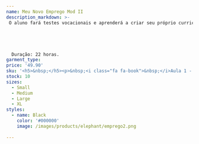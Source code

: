 ```yaml
---
name: Meu Novo Emprego Mod II
description_markdown: >-
 O aluno fará testes vocacionais e aprenderá a criar seu próprio curriculum, e aprenderá a buscar por sua empresa ideal no mercado, verá também como se comportar no dia de sua entrevista de emprego, se preparando tanto mentalmente como fisicamente por sua conquistar sua vaga no mercado de trabalho.





  Duração: 22 horas.
garment_type:
price: '49.90'
sku: '<h5>&nbsp;</h5><p>&nbsp;<i class="fa fa-book">&nbsp;</i>Aula 1 - Visão da Empresa</p><p>&nbsp;<i class="fa fa-book">&nbsp;</i>Aula 2 - Organização do Escritório</p><p>&nbsp;<i class="fa fa-book">&nbsp;</i>Aula 3 - As suas Ferramentas de Trabalho</p><p>&nbsp;<i class="fa fa-book">&nbsp;</i>Aula 4 - Comunicação I - Regras básicas da Língua Portuguesa</p><p>&nbsp;<i class="fa fa-book">&nbsp;</i>Aula 5 - Comunicação II - Agendas</p><p>&nbsp;<i class="fa fa-book">&nbsp;</i>Aula 6 - Recursos e Idiomas</p><p>&nbsp;<i class="fa fa-book">&nbsp;</i>Aula 7 - Administração Financeira - Demonstrativos de Resultados</p><p>&nbsp;<i class="fa fa-book">&nbsp;</i>Aula 8 - Administração Financeira - Fluxo de Caixa</p><p>&nbsp;<i class="fa fa-book">&nbsp;</i>Aula 9 - Administração de Crédito</p><p>&nbsp;<i class="fa fa-book">&nbsp;</i>Aula 10 - Propaganda x Marketing - As Diferenças</p><p>&nbsp;<i class="fa fa-book">&nbsp;</i>Aula 11 - Propaganda e Marketing - Atendimento ao Cliente - Pós-Venda</p><p>&nbsp;<i class="fa fa-book">&nbsp;</i>Aula 12 - Pen Drive e CD/DVD</p><p>&nbsp;<i class="fa fa-book">&nbsp;</i>Aula 13 - Contabilidade - Conceitos e Contas</p><p>&nbsp;<i class="fa fa-book">&nbsp;</i>Aula 14 - Formatação de Tabelas</p><p>&nbsp;<i class="fa fa-book">&nbsp;</i>Aula 15 - Escrituração e Lançamentos Contábeis</p><p>&nbsp;<i class="fa fa-book">&nbsp;</i>Aula 16 - Técnicas de Administração com Logística usando o Excel</p><p>&nbsp;<i class="fa fa-book">&nbsp;</i>Aula 17 - Técnicas de Adm. com Logística Faturamento</p><p>&nbsp;<i class="fa fa-book">&nbsp;</i>Aula 18 - Gestão de Pessoas - Tipos de Funcionários - Gestão de Carreira</p><p>&nbsp;<i class="fa fa-book">&nbsp;</i>Aula 19 - Folha de Pagamento</p><p>&nbsp;<i class="fa fa-book">&nbsp;</i>Aula 20 - Telemarketing - Conceito e Perfil do Profissional de Vendas</p><p>&nbsp;<i class="fa fa-book">&nbsp;</i>Aula 21 - Telemarketing e Vendas, Técnicas de Cobrança, Atendimento ao Público e Utilização do Telefone</p><p>&nbsp;<i class="fa fa-book">&nbsp;</i>Aula 22 - Encerramento</p>'
stock: 10
sizes:
  - Small
  - Medium
  - Large
  - XL
styles:
  - name: Black
    color: '#000000'
    image: /images/products/elephant/emprego2.png
  
---
```

